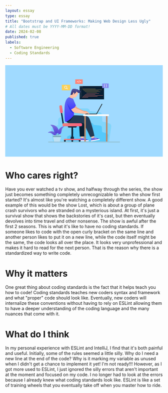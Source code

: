 ```yaml
---
layout: essay
type: essay
title: "Bootstrap and UI Frameworks: Making Web Design Less Ugly"
# All dates must be YYYY-MM-DD format!
date: 2024-02-08
published: true
labels:
  - Software Engineering
  - Coding Standards
---
```


<img width="1000px" class="rounded float-start pe-4" src="../img/code-quality-standard.jpg">

# Who cares right?
Have you ever watched a tv show, and halfway through the series, the show just becomes something completely unrecognizable to when the show first started? It's almost like you're watching a completely different show. A good example of this would be the show Lost, which is about a group of plane crash survivors who are stranded on a mysterious island. At first, it's just a survival show that shows the backstories of it's cast, but then eventually devolves into time travel and other nonsense. The show is awful after the first 2 seasons. This is what it's like to have no coding standards. If someone likes to code with the open curly bracket on the same line and another person likes to put it on a new line, while the code itself might be the same, the code looks all over the place. It looks very unprofessional and makes it hard to read for the next person. That is the reason why there is a standardized way to write code. 

# Why it matters
One great thing about coding standards is the fact that it helps teach you how to code! Coding standards teaches new coders syntax and framework and what "proper" code should look like. Eventually, new coders will internalize these conventions without having to rely on ESLint allowing them to have a deeper understanding of the coding language and the many nuances that come with it. 

# What do I think
In my personal experience with ESLint and IntelliJ, I find that it's both painful and useful. Initially, some of the rules seemed a little silly. Why do I need a new line at the end of the code? Why is it marking my variable as unused when I didn't get a chance to implement it yet! I'm not ready!!! However, as I got more used to ESLint, I just ignored the silly errors that aren't important at the moment and focused on my code. I no longer had to look at the errors because I already knew what coding standards look like. ESLint is like a set of training wheels that you eventually take off when you master how to ride. 
